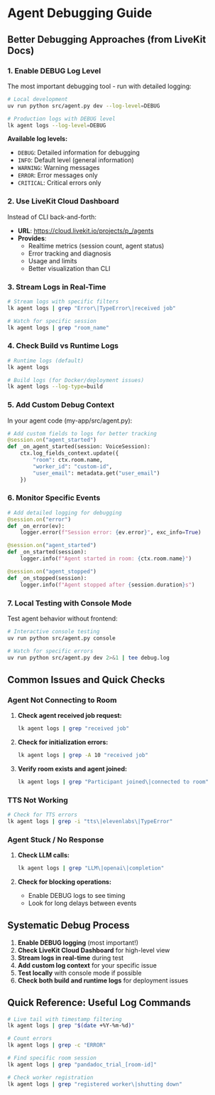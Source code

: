 # Agent Debugging Guide

## Better Debugging Approaches (from LiveKit Docs)

### 1. Enable DEBUG Log Level

The most important debugging tool - run with detailed logging:

```bash
# Local development
uv run python src/agent.py dev --log-level=DEBUG

# Production logs with DEBUG level
lk agent logs --log-level=DEBUG
```

**Available log levels:**
- `DEBUG`: Detailed information for debugging
- `INFO`: Default level (general information)
- `WARNING`: Warning messages
- `ERROR`: Error messages only
- `CRITICAL`: Critical errors only

### 2. Use LiveKit Cloud Dashboard

Instead of CLI back-and-forth:
- **URL**: https://cloud.livekit.io/projects/p_/agents
- **Provides**:
  - Realtime metrics (session count, agent status)
  - Error tracking and diagnosis
  - Usage and limits
  - Better visualization than CLI

### 3. Stream Logs in Real-Time

```bash
# Stream logs with specific filters
lk agent logs | grep "Error\|TypeError\|received job"

# Watch for specific session
lk agent logs | grep "room_name"
```

### 4. Check Build vs Runtime Logs

```bash
# Runtime logs (default)
lk agent logs

# Build logs (for Docker/deployment issues)
lk agent logs --log-type=build
```

### 5. Add Custom Debug Context

In your agent code (my-app/src/agent.py):

```python
# Add custom fields to logs for better tracking
@session.on("agent_started")
def _on_agent_started(session: VoiceSession):
    ctx.log_fields_context.update({
        "room": ctx.room.name,
        "worker_id": "custom-id",
        "user_email": metadata.get("user_email")
    })
```

### 6. Monitor Specific Events

```python
# Add detailed logging for debugging
@session.on("error")
def _on_error(ev):
    logger.error(f"Session error: {ev.error}", exc_info=True)

@session.on("agent_started")
def _on_started(session):
    logger.info(f"Agent started in room: {ctx.room.name}")

@session.on("agent_stopped")
def _on_stopped(session):
    logger.info(f"Agent stopped after {session.duration}s")
```

### 7. Local Testing with Console Mode

Test agent behavior without frontend:

```bash
# Interactive console testing
uv run python src/agent.py console

# Watch for specific errors
uv run python src/agent.py dev 2>&1 | tee debug.log
```

## Common Issues and Quick Checks

### Agent Not Connecting to Room

1. **Check agent received job request:**
   ```bash
   lk agent logs | grep "received job"
   ```

2. **Check for initialization errors:**
   ```bash
   lk agent logs | grep -A 10 "received job"
   ```

3. **Verify room exists and agent joined:**
   ```bash
   lk agent logs | grep "Participant joined\|connected to room"
   ```

### TTS Not Working

```bash
# Check for TTS errors
lk agent logs | grep -i "tts\|elevenlabs\|TypeError"
```

### Agent Stuck / No Response

1. **Check LLM calls:**
   ```bash
   lk agent logs | grep "LLM\|openai\|completion"
   ```

2. **Check for blocking operations:**
   - Enable DEBUG logs to see timing
   - Look for long delays between events

## Systematic Debug Process

1. **Enable DEBUG logging** (most important!)
2. **Check LiveKit Cloud Dashboard** for high-level view
3. **Stream logs in real-time** during test
4. **Add custom log context** for your specific issue
5. **Test locally** with console mode if possible
6. **Check both build and runtime logs** for deployment issues

## Quick Reference: Useful Log Commands

```bash
# Live tail with timestamp filtering
lk agent logs | grep "$(date +%Y-%m-%d)"

# Count errors
lk agent logs | grep -c "ERROR"

# Find specific room session
lk agent logs | grep "pandadoc_trial_[room-id]"

# Check worker registration
lk agent logs | grep "registered worker\|shutting down"
```
